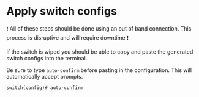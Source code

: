 # Apply switch configs

:exclamation: All of these steps should be done using an out of band connection. This process is disruptive and will require downtime :exclamation:  

If the switch is wiped you should be able to copy and paste the generated switch configs into the terminal.

Be sure to type `auto-confirm` before pasting in the configuration.
This will automatically accept prompts.

`switch(config)# auto-confirm`
